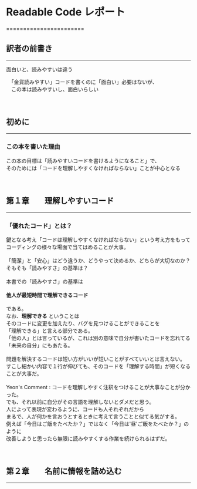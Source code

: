 # Readable Code レポート
=======================

## 訳者の前書き
------------
面白いと、読みやすいは違う <br>

　「金貨読みやすい」コードを書くのに「面白い」必要はないが、<br>
 　この本は読みやすいし、面白いらしい <br>
  <br>
  <br>
## 初めに
--------
### この本を書いた理由 <br>

   この本の目標は「読みやすいコードを書けるようになること」で、<br>
   そのためには「コードを理解しやすくなければならない」ことが中心となる <br>
   <br>
   <br>  
## 第１章　　理解しやすいコード
-----------------------------
### 「優れたコード」とは？ <br>

   鍵となる考え「コードは理解しやすくなければならない」という考え方をもって <br>
   コーディングの様々な場面で当てはめることが大事。<br>
   <br>
   「簡潔」と「安心」はどう違うか、どうやって決めるか、どちらが大切なのか？<br>
   そもそも「読みやすさ」の基準は？<br>
   <br>
   本書での「読みやすさ」の基準は<br>
   <br>
   **他人が最短時間で理解できるコード**<br>
   <br>
   である。<br>
   なお、**理解できる** ということは<br>
   そのコードに変更を加えたり、バグを見つけることができることを<br>
   「理解できる」と言える部分である。<br>
   「他の人」とは言っているが、これは別の意味で自分が書いたコードを忘れてる<br>
   「未来の自分」にもあたる。<br>
   <br>
   問題を解決するコードは短い方がいいが短いことがすべていいとは言えない。<br>
   すこし細かい内容で１行が伸びても、そのコードを「理解する時間」が短くなることが大事だ。<br>
   <br>
   Yeon's Comment :  コードを理解しやすく注釈をつけることが大事なことが分かった。<br>
                     でも、それ以前に自分がその言語を理解しないとダメだと思う。<br>
                     人によって表現が変わるように、コードも人それぞれだから <br>
                     まるで、人が何かを言おうとするときに考えて言うことと似てる気がする。<br>
                     例えば「今日はご飯をたべたか？」ではなく「今日は'昼'ご飯をたべたか？」のように<br>
                     改善しようと思ったら無限に読みやすくする作業を続けられるはずだ。<br>
   <br>
   <br>
## 第２章　　名前に情報を詰め込む
-------------------------------

